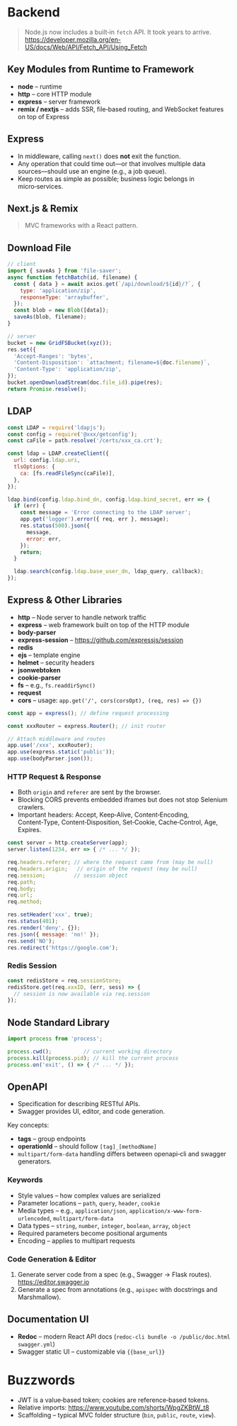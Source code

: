 # Backend

> Node.js now includes a built‑in `fetch` API. It took years to arrive.  
> <https://developer.mozilla.org/en-US/docs/Web/API/Fetch_API/Using_Fetch>

## Key Modules from Runtime to Framework

- **node** – runtime
- **http** – core HTTP module
- **express** – server framework
- **remix / nextjs** – adds SSR, file‑based routing, and WebSocket features on top of Express

## Express

- In middleware, calling `next()` does **not** exit the function.
- Any operation that could time out—or that involves multiple data sources—should use an engine (e.g., a job queue).
- Keep routes as simple as possible; business logic belongs in micro‑services.

## Next.js & Remix
> MVC frameworks with a React pattern.

## Download File

```js
// client
import { saveAs } from 'file-saver';
async function fetchBatch(id, filename) {
  const { data } = await axios.get(`/api/download/${id}/?`, {
    type: 'application/zip',
    responseType: 'arraybuffer',
  });
  const blob = new Blob([data]);
  saveAs(blob, filename);
}

// server
bucket = new GridFSBucket(xyz());
res.set({
  'Accept-Ranges': 'bytes',
  'Content-Disposition': `attachment; filename=${doc.filename}`,
  'Content-Type': 'application/zip',
});
bucket.openDownloadStream(doc.file_id).pipe(res);
return Promise.resolve();
```

## LDAP

```js
const LDAP = require('ldapjs');
const config = require('@xxx/getconfig');
const caFile = path.resolve('/certs/xxx_ca.crt');

const ldap = LDAP.createClient({
  url: config.ldap.uri,
  tlsOptions: {
    ca: [fs.readFileSync(caFile)],
  },
});

ldap.bind(config.ldap.bind_dn, config.ldap.bind_secret, err => {
  if (err) {
    const message = 'Error connecting to the LDAP server';
    app.get('logger').error({ req, err }, message);
    res.status(500).json({
      message,
      error: err,
    });
    return;
  }

  ldap.search(config.ldap.base_user_dn, ldap_query, callback);
});
```

## Express & Other Libraries

- **http** – Node server to handle network traffic
- **express** – web framework built on top of the HTTP module
- **body‑parser**
- **express‑session** – <https://github.com/expressjs/session>
- **redis**
- **ejs** – template engine
- **helmet** – security headers
- **jsonwebtoken**
- **cookie‑parser**
- **fs** – e.g., `fs.readdirSync()`
- **request**
- **cors** – usage: `app.get('/', cors(corsOpt), (req, res) => {})`

```js
const app = express(); // define request processing

const xxxRouter = express.Router(); // init router

// Attach middleware and routes
app.use('/xxx', xxxRouter);
app.use(express.static('public'));
app.use(bodyParser.json());
```

### HTTP Request & Response

- Both `origin` and `referer` are sent by the browser.
- Blocking CORS prevents embedded iframes but does not stop Selenium crawlers.
- Important headers: Accept, Keep‑Alive, Content‑Encoding, Content‑Type, Content‑Disposition, Set‑Cookie, Cache‑Control, Age, Expires.

```js
const server = http.createServer(app);
server.listen(1234, err => { /* ... */ });

req.headers.referer; // where the request came from (may be null)
req.headers.origin;   // origin of the request (may be null)
req.session;         // session object
req.path;
req.body;
req.url;
req.method;

res.setHeader('xxx', true);
res.status(401);
res.render('deny', {});
res.json({ message: 'no!' });
res.send('NO');
res.redirect('https://google.com');
```

### Redis Session

```js
const redisStore = req.sessionStore;
redisStore.get(req.xxxID, (err, sess) => {
  // session is now available via req.session
});
```

## Node Standard Library

```js
import process from 'process';

process.cwd();          // current working directory
process.kill(process.pid); // kill the current process
process.on('exit', () => { /* ... */ });
```

## OpenAPI

- Specification for describing RESTful APIs.
- Swagger provides UI, editor, and code generation.

Key concepts:

- **tags** – group endpoints
- **operationId** – should follow `[tag]_[methodName]`
- `multipart/form-data` handling differs between openapi‑cli and swagger generators.

### Keywords

- Style values – how complex values are serialized
- Parameter locations – `path`, `query`, `header`, `cookie`
- Media types – e.g., `application/json`, `application/x-www-form-urlencoded`, `multipart/form-data`
- Data types – `string`, `number`, `integer`, `boolean`, `array`, `object`
- Required parameters become positional arguments
- Encoding – applies to multipart requests

### Code Generation & Editor

1. Generate server code from a spec (e.g., Swagger → Flask routes).  
   <https://editor.swagger.io>
2. Generate a spec from annotations (e.g., `apispec` with docstrings and Marshmallow).

## Documentation UI

- **Redoc** – modern React API docs (`redoc-cli bundle -o /public/doc.html swagger.yml`)
- Swagger static UI – customizable via `{{base_url}}`

# Buzzwords

- JWT is a value‑based token; cookies are reference‑based tokens.
- Relative imports: <https://www.youtube.com/shorts/WpgZKBtW_t8>
- Scaffolding – typical MVC folder structure (`bin`, `public`, `route`, `view`).

